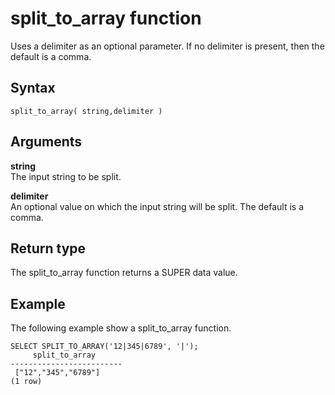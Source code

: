 # split\_to\_array function<a name="split_to_array"></a>

Uses a delimiter as an optional parameter\. If no delimiter is present, then the default is a comma\.

## Syntax<a name="split_to_array-syntax"></a>

```
split_to_array( string,delimiter )
```

## Arguments<a name="split_to_array-arguments"></a>

 **string**   
The input string to be split\.

 **delimiter**   
An optional value on which the input string will be split\. The default is a comma\.

## Return type<a name="split_to_array-return-type"></a>

The split\_to\_array function returns a SUPER data value\.

## Example<a name="split_to_array-example"></a>

The following example show a split\_to\_array function\.

```
SELECT SPLIT_TO_ARRAY('12|345|6789', '|');
     split_to_array
-------------------------
 ["12","345","6789"]
(1 row)
```